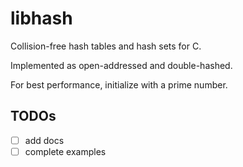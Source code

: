 # libhash

Collision-free hash tables and hash sets for C.

Implemented as open-addressed and double-hashed.

For best performance, initialize with a prime number.

## TODOs

- [ ] add docs
- [ ] complete examples
